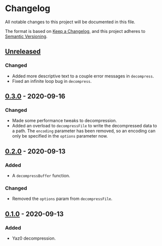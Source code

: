 # Changelog

All notable changes to this project will be documented in this file.

The format is based on [Keep a Changelog](https://keepachangelog.com/en/1.0.0/),
and this project adheres to
[Semantic Versioning](https://semver.org/spec/v2.0.0.html).

## [Unreleased]

### Changed

- Added more descriptive text to a couple error messages in `decompress`.
- Fixed an infinite loop bug in `decompress`.

## [0.3.0] - 2020-09-16

### Changed

- Made some performance tweaks to decompression.
- Added an overload to `decompressFile` to write the decompressed data to a
  path. The `encoding` parameter has been removed, so an encoding can only be
  specified in the `options` parameter now.

## [0.2.0] - 2020-09-13

### Added

- A `decompressBuffer` function.

### Changed

- Removed the `options` param from `decompressFile`.

## [0.1.0] - 2020-09-13

### Added

- Yaz0 decompression.

[unreleased]: https://github.com/jordanbtucker/oead/compare/v0.3.0...HEAD
[0.3.0]: https://github.com/jordanbtucker/oead/compare/v0.2.0...v0.3.0
[0.2.0]: https://github.com/jordanbtucker/oead/compare/v0.1.0...v0.2.0
[0.1.0]: https://github.com/jordanbtucker/oead/releases/tag/v0.1.0
